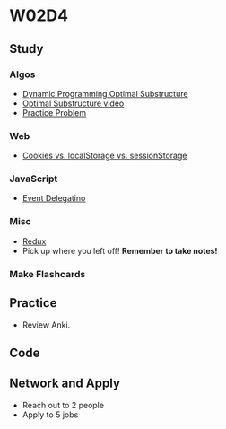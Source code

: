 # W02D4

## Study

### Algos 
- [Dynamic Programming Optimal Substructure](https://www.geeksforgeeks.org/dynamic-programming-set-2-optimal-substructure-property/)
- [Optimal Substructure video](https://www.youtube.com/watch?v=JWTqsNvtwP4)
- [Practice Problem](https://www.geeksforgeeks.org/dynamic-programming-set-9-binomial-coefficient/)


### Web
- [Cookies vs. localStorage vs. sessionStorage](https://stackoverflow.com/questions/19867599/what-is-the-difference-between-localstorage-sessionstorage-session-and-cookies)

### JavaScript
- [Event Delegatino](https://javascript.info/event-delegation)

### Misc
- [Redux](https://egghead.io/courses/getting-started-with-redux)
- Pick up where you left off! **Remember to take notes!**

### Make Flashcards

## Practice

- Review Anki. 

## Code 

## Network and Apply 

- Reach out to 2 people
- Apply to 5 jobs 
